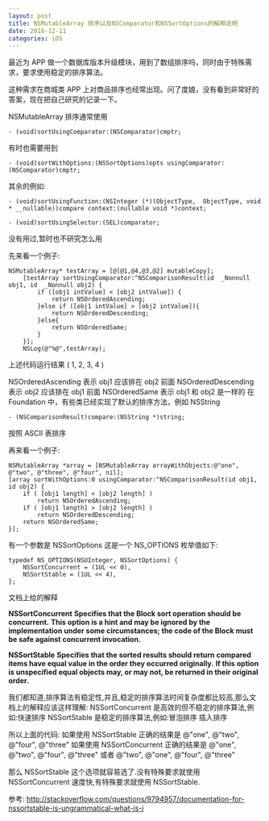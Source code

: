```yaml
---
layout: post
title: NSMutableArray 排序以及NSComparator和NSSortOptions的解释说明
date: 2016-12-11
categories: iOS
---
```

最近为 APP 做一个数据库版本升级模块，用到了数组排序吗，同时由于特殊需求，要求使用稳定的排序算法。

这种需求在商城类 APP 上对商品排序也经常出现。问了度娘，没有看到非常好的答案，现在把自己研究的记录一下。

NSMutableArray 排序通常使用

`- (void)sortUsingComparator:(NSComparator)cmptr;`

有时也需要用到

`- (void)sortWithOptions:(NSSortOptions)opts usingComparator:(NSComparator)cmptr;`

其余的例如:

`- (void)sortUsingFunction:(NSInteger (*)(ObjectType,  ObjectType, void * __nullable))compare context:(nullable void *)context;`

`- (void)sortUsingSelector:(SEL)comparator;`

没有用过,暂时也不研究怎么用

先来看一个例子:
```
NSMutableArray* testArray = [@[@1,@4,@3,@2] mutableCopy];
    [testArray sortUsingComparator:^NSComparisonResult(id  _Nonnull obj1, id  _Nonnull obj2) {
        if ([obj1 intValue] < [obj2 intValue]) {
            return NSOrderedAscending;
        }else if ([obj1 intValue] > [obj2 intValue]){
            return NSOrderedDescending;
        }else{
            return NSOrderedSame;
        }
    }];
    NSLog(@"%@",testArray);
```
上述代码运行结果
(
    1,
    2,
    3,
    4
)

NSOrderedAscending 表示 obj1 应该排在 obj2 前面
NSOrderedDescending 表示 obj2 应该排在 obj1 前面
NSOrderedSame 表示 obj1 和 obj2 是一样的
在 Foundation 中，有些类已经实现了默认的排序方法，例如 NSString

`- (NSComparisonResult)compare:(NSString *)string;`

按照 ASCII 表排序

再来看一个例子:
```
NSMutableArray *array = [NSMutableArray arrayWithObjects:@"one", @"two", @"three", @"four", nil];
[array sortWithOptions:0 usingComparator:^NSComparisonResult(id obj1, id obj2) {
    if ( [obj1 length] < [obj2 length] )
        return NSOrderedAscending;
    if ( [obj1 length] > [obj2 length] )
        return NSOrderedDescending;
    return NSOrderedSame;
}];
```

有一个参数是 NSSortOptions 这是一个 NS_OPTIONS 枚举值如下:

```
typedef NS_OPTIONS(NSUInteger, NSSortOptions) {
    NSSortConcurrent = (1UL << 0),
    NSSortStable = (1UL << 4),
};
```

文档上给的解释

**NSSortConcurrent**
**Specifies that the Block sort operation should be concurrent.**
**This option is a hint and may be ignored by the implementation under some circumstances; the code of the Block must be safe against concurrent invocation.**

**NSSortStable**
**Specifies that the sorted results should return compared items have equal value in the order they occurred originally.**
**If this option is unspecified equal objects may, or may not, be returned in their original order.**

我们都知道,排序算法有稳定性,并且,稳定的排序算法时间复杂度都比较高,那么文档上的解释应该这样理解:
NSSortConcurrent 是高效的但不稳定的排序算法,例如:快速排序
NSSortStable 是稳定的排序算法,例如:冒泡排序 插入排序

所以上面的代码:
如果使用 NSSortStable 正确的结果是 @"one", @"two", @"four", @"three"
如果使用 NSSortConcurrent 正确的结果是 @"one", @"two", @"four", @"three" 或者 @"two", @"one", @"four", @"three"

那么 NSSortStable 这个选项就容易选了.没有特殊要求就使用 NSSortConcurrent 速度快,有特殊要求就使用 NSSortStable.

参考:
http://stackoverflow.com/questions/9794957/documentation-for-nssortstable-is-ungrammatical-what-is-i